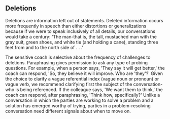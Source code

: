 ## Deletions

Deletions are information left out of statements. Deleted information occurs more frequently in speech than either distortions or generalizations because if we were to speak inclusively of all details, our conversations would take a century: 'The man-that is, the tall, mustached man with the gray suit, green shoes, and white tie (and holding a cane), standing three feet from and to the north side of . . .'

The sensitive coach is selective about the frequency of challenges to deletions. Paraphrasing gives permission to ask any type of probing questions. For example, when a person says, 'They say it will get better,' the coach can respond, 'So, they believe it will improve. Who are 'they'?' Given the choice to clarify a vague referential index (vague noun or pronoun) or vague verb, we recommend clarifying first the subject of the conversation-who is being referenced. If the colleague says, 'We want them to think,' the coach can respond, after paraphrasing, 'Think how, specifically?' Unlike a conversation in which the parties are working to solve a problem and a solution has emerged worthy of trying, parties in a problem-resolving conversation need different signals about when to move on.